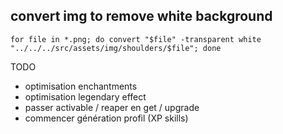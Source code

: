 ## convert img to remove white background
`
for file in *.png; do convert "$file" -transparent white "../../../src/assets/img/shoulders/$file"; done
`

TODO
 - optimisation enchantments
 - optimisation legendary effect
 - passer activable / reaper en get / upgrade
 - commencer génération profil (XP skills)
